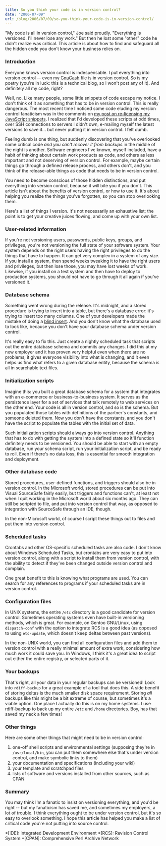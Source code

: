 ```yaml
---
title: So you think your code is in version control?
date: "2006-07-09"
url: /blog/2006/07/09/so-you-think-your-code-is-in-version-control/
---
```

"My code is all in version control," Joe said proudly. "Everything is versioned. I'll never lose any work." But then he lost some "other" code he didn't realize was critical. This article is about how to find and safeguard all the hidden code you don't know your business relies on.

### Introduction

Everyone knows version control is indespensable. I put everything into version control -- even my [GnuCash][1] file is in version control. So is my poetry (you're in luck: this is a technical blog, so I won't post any of it). And definitely all my code, right?

Well, no. Like many people, some little snippets of code escape my notice. I don't think of it as something that has to be in version control. This is really dangerous. The most recent time I noticed some code eluding my version control fanaticism was in the comments on [my post on re-licensing my JavaScript snippets][2]. I realized that I'd developed these scripts at odd times, over SSH connections to servers I didn't own, e-mailing myself the latest versions to save it&#8230; but never putting it in version control. I felt dumb.

Feeling dumb is one thing, but suddenly discovering that you've overlooked some critical code *and you can't recover it from backups* in the middle of the night is another. Software engineers I've known, myself included, have a habit of thinking about certain work products as code, and others as less important and not deserving of version control. For example, maybe certain things go through a defined release process, and others don't, and you think of the release-able things as code that needs to be in version control.

You need to become conscious of those hidden distinctions, and put everything into version control, because it will bite you if you don't. This article isn't about the benefits of version control, or how to use it. It's about helping you realize the things you've forgotten, so you can stop overlooking them.

Here's a list of things I version. It's not necessarily an exhaustive list; the point is to get your creative juices flowing, and come up with your own list.

### User-related information

If you're not versioning users, passwords, public keys, groups, and privileges, you're not versioning the full state of your software system. Your system depends on the right users having the right privileges to do the things that have to happen. It can get very complex in a system of any size. If you install a system, then spend weeks tweaking it to have the right users and privileges, but then lose those, you may have lost weeks of work. Likewise, if you install on a test system and then have to deploy to production systems, you should not have to go through it all again if you've versioned it.

### Database schema

Something went wrong during the release. It's midnight, and a stored procedure is trying to insert into a table, but there's a database error: it's trying to insert too many columns. One of your developers made the mistake of doing a [blind insert][3]. And you don't know what the database used to look like, because you don't have your database schema under version control.

It's really easy to fix this. Just create a nightly scheduled task that scripts out the entire database schema and commits any changes. I did this at my new employer and it has proven very helpful even when there are no problems; it gives everyone visibility into what is changing, and it even helps us find what refers to a given database entity, because the schema is all in searchable text files.

### Initialization scripts

Imagine this: you built a great database schema for a system that integrates with an e-commerce or business-to-business system. It serves as the persistence layer for a set of services that talk remotely to web services on the other end. Your code is all in version control, and so is the schema. But you populated those tables with definitions of the partner's constants, and someone deleted them. Now you don't have the constants, and you don't have the script to populate the tables with the initial set of data.

Such initialization scripts should always go into version control. Anything that has to do with getting the system into a defined state so it'll function definitely needs to be versioned. You should be able to start with an empty database, run your schema script, run your initialization script, and be ready to roll. Even if there's no data loss, this is essential for smooth integration and deployment.

### Other database code

Stored procedures, user-defined functions, and triggers should also be in version control. In the Microsoft world, stored procedures can be put into Visual SourceSafe fairly easily, but triggers and functions can't, at least not when I quit working in the Microsoft world about six months ago. They can still be scripted to file, and put into version control that way, as opposed to integration with SourceSafe through an IDE, though.

In the non-Microsoft world, of course I script these things out to files and put them into version control.

### Scheduled tasks

Crontabs and other OS-specific scheduled tasks are also code. I don't know about Windows Scheduled Tasks, but crontabs are very easy to put into version control, along with a script to install them from version control, with the ability to detect if they've been changed outside version control and complain.

One great benefit to this is knowing what programs are used. You can search for any references to programs if your scheduled tasks are in version control.

### Configuration files

In UNIX systems, the entire `/etc` directory is a good candidate for version control. Sometimes operating systems even have built-in versioning methods, which is great. For example, on Gentoo GNU/Linux, using `dispatch-conf` with the option to integrate RCS is a good idea (as opposed to using `etc-update`, which doesn't keep deltas between past versions).

In the non-UNIX world, you can find all configuration files and add them to version control with a really minimal amount of extra work, considering how much work it could save you. In Windows, I think it's a great idea to script out either the entire registry, or selected parts of it.

### Your backups

That's right, all your data in your regular backups can be versioned! Look into `rdiff-backup` for a great example of a tool that does this. A side benefit of storing deltas is the much smaller disk space requirement. Storing *all* backups like this might be a bit extreme of course, but sometimes it's a viable option. One place I actually do this is on my home systems. I use rdiff-backup to back up my entire `/etc` and `/home` directories. Boy, has that saved my neck a few times!

### Other things

Here are some other things that might need to be in version control:

1.  one-off shell scripts and environmental settings (supposing they're in `/usr/local/bin`, you can put them somewhere else that's under version control, and make symbolic links to them)
2.  your documentation and specifications (including your wiki)
3.  your template and scratchpad files
4.  lists of software and versions installed from other sources, such as CPAN

### Summary

You may think I'm a fanatic to insist on versioning everything, and you'd be right -- but my fanaticism has saved me, and sometimes my employers, a lot of trouble. I think everything ought to be under version control, but it's so easy to overlook something. I hope this article has helped you make a list of critical code you're not putting into source control.

 [1]: http://www.gnucash.org/
 [2]: /blog/2006/06/19/xaprb-scripts-relicensed/
 [3]: /blog/2006/07/07/what-is-a-sql-blind-insert/

 *[IDE]: Integrated Development Environment
 *[RCS]: Revision Control System
 *[CPAN]: Comprehensive Perl Archive Network
